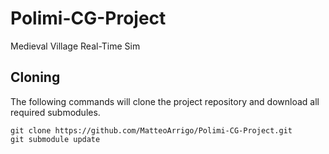 # Polimi-CG-Project
Medieval Village Real-Time Sim

## Cloning
The following commands will clone the project repository and download all required submodules.
```
git clone https://github.com/MatteoArrigo/Polimi-CG-Project.git
git submodule update
```
